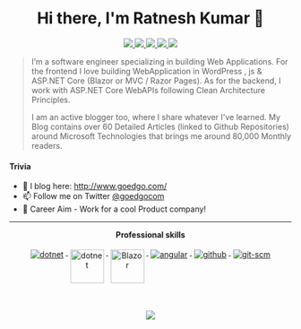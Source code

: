 

<h1 align="center">Hi there, I'm Ratnesh Kumar 👋</h1>

<p align="center"> 
 <a href="https://twitter.com/goedgocom" alt="Ratnesh's twitter">
   <img src="https://img.shields.io/badge/-@ratnesh-%231DA1F2?style=flat-square&logo=twitter&logoColor=ffffff" />
 </a>
 <a href="https://github.com/ratn365" alt="Ratnesh's github">
   <img src="https://img.shields.io/badge/-@ratnesh-%23181717?style=flat-square&logo=github" />
 </a>
 <a href="https://www.linkedin.com/in/ratnesh" alt="ratnesh's linkedin">
   <img src="https://img.shields.io/badge/-ratnesh-blue?style=flat-square&logo=Linkedin&logoColor=white&link=https://www.linkedin.com/in/ratnesh" />
 </a>
 <a href="https://goedgo.com" alt="Ratnesh's blog">
   <img src="https://img.shields.io/badge/goedgo.com-brightgreen?style=flat-square" />
 </a>
 <a>
   <img src="https://komarev.com/ghpvc/?username=Ratn365&color=ff69b4&style=flat-square" />
 </a>
</p>


> I’m a software engineer specializing in building Web Applications. For the frontend I love building WebApplication in WordPress , js & ASP.NET Core (Blazor or MVC / Razor Pages). As for the backend, I work with ASP.NET Core WebAPIs following Clean Architecture Principles. 
> 
> I am an active blogger too, where I share whatever I've learned. My Blog contains over 60 Detailed Articles (linked to Github Repositories) around Microsoft Technologies that brings me around 80,000 Monthly readers.

#### Trivia
- 📝 I blog here: http://www.goedgo.com/
- 📫 Follow me on Twitter [@goedgocom](https://twitter.com/goedgocom) 
- 🦸 Career Aim - Work for a cool Product company! 

---

<p align="center"> 
 <strong>
  Professional skills
  </strong>
</p>

<p align="center">
  <a href="https://dotnet.microsoft.com/">
    <img src="https://www.vectorlogo.zone/logos/dotnet/dotnet-ar21.svg" alt="dotnet" style="vertical-align:top; margin:4px;">
  </a>
  <a href="https://dotnet.microsoft.com/">
    <img src="https://upload.wikimedia.org/wikipedia/commons/e/ee/.NET_Core_Logo.svg" height="60px" alt="dotnet" style="vertical-align:top; margin:4px;">
  </a>
  <a href="https://dotnet.microsoft.com/apps/aspnet/web-apps/blazor">
    <img src="https://upload.wikimedia.org/wikipedia/commons/d/d0/Blazor.png" alt="Blazor" height="60px" style="vertical-align:top; margin:4px">
  </a>
  <a href="https://angular.io">
    <img src="https://www.vectorlogo.zone/logos/angular/angular-ar21.svg" alt="angular" style="vertical-align:top; margin:4px;">
  </a>
  
  <a href="https://www.github.com">
    <img src="https://www.vectorlogo.zone/logos/github/github-ar21.svg" alt="github" style="vertical-align:top; margin:4px">
  </a>
  <a href="https://www.git.com">
    <img src="https://www.vectorlogo.zone/logos/git-scm/git-scm-ar21.svg" alt="git-scm" style="vertical-align:top; margin:4px">
  </a>
</p>
<br/>

<p align="center">
  <a href="#" alt="ratnesh's github stats"><img src="https://github-readme-stats.vercel.app/api?username=Ratn365" /></a>
</p>
